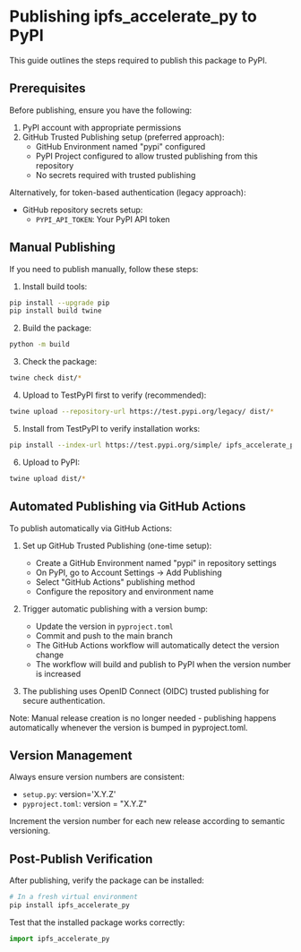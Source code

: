 # Publishing ipfs_accelerate_py to PyPI

This guide outlines the steps required to publish this package to PyPI.

## Prerequisites

Before publishing, ensure you have the following:

1. PyPI account with appropriate permissions
2. GitHub Trusted Publishing setup (preferred approach):
   - GitHub Environment named "pypi" configured
   - PyPI Project configured to allow trusted publishing from this repository
   - No secrets required with trusted publishing

Alternatively, for token-based authentication (legacy approach):
   - GitHub repository secrets setup:
     - `PYPI_API_TOKEN`: Your PyPI API token

## Manual Publishing

If you need to publish manually, follow these steps:

1. Install build tools:
```bash
pip install --upgrade pip
pip install build twine
```

2. Build the package:
```bash
python -m build
```

3. Check the package:
```bash
twine check dist/*
```

4. Upload to TestPyPI first to verify (recommended):
```bash
twine upload --repository-url https://test.pypi.org/legacy/ dist/*
```

5. Install from TestPyPI to verify installation works:
```bash
pip install --index-url https://test.pypi.org/simple/ ipfs_accelerate_py
```

6. Upload to PyPI:
```bash
twine upload dist/*
```

## Automated Publishing via GitHub Actions

To publish automatically via GitHub Actions:

1. Set up GitHub Trusted Publishing (one-time setup):
   - Create a GitHub Environment named "pypi" in repository settings
   - On PyPI, go to Account Settings → Add Publishing
   - Select "GitHub Actions" publishing method
   - Configure the repository and environment name

2. Trigger automatic publishing with a version bump:
   - Update the version in `pyproject.toml`
   - Commit and push to the main branch
   - The GitHub Actions workflow will automatically detect the version change
   - The workflow will build and publish to PyPI when the version number is increased

3. The publishing uses OpenID Connect (OIDC) trusted publishing for secure authentication.

Note: Manual release creation is no longer needed - publishing happens automatically whenever the version is bumped in pyproject.toml.

## Version Management

Always ensure version numbers are consistent:
- `setup.py`: version='X.Y.Z'
- `pyproject.toml`: version = "X.Y.Z"

Increment the version number for each new release according to semantic versioning.

## Post-Publish Verification

After publishing, verify the package can be installed:

```bash
# In a fresh virtual environment
pip install ipfs_accelerate_py
```

Test that the installed package works correctly:

```python
import ipfs_accelerate_py
```